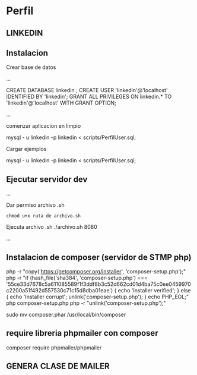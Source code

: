 # Perfil

## LINKEDIN

## Instalacion 

Crear base de datos

...

CREATE DATABASE linkedin ;
CREATE USER 'linkedin'@'localhost' IDENTIFIED BY 'linkedin';
GRANT ALL PRIVILEGES ON linkedin.* TO 'linkedin'@'localhost' WITH GRANT OPTION;

...

comenzar aplicacion en limpio

mysql - u linkedin -p linkedin < scripts/PerfilUser.sql;

Cargar ejemplos

mysql - u linkedin -p linkedin < scripts/PerfilUser.sql;


## Ejecutar servidor dev

...

Dar permiso archivo .sh

    chmod u+x ruta de archivo.sh

Ejecuta archivo .sh
    ./archivo.sh 8080

...


## Instalacion de composer (servidor de STMP php)

php -r "copy('https://getcomposer.org/installer', 'composer-setup.php');"
php -r "if (hash_file('sha384', 'composer-setup.php') === '55ce33d7678c5a611085589f1f3ddf8b3c52d662cd01d4ba75c0ee0459970c2200a51f492d557530c71c15d8dba01eae') { echo 'Installer verified'; } else { echo 'Installer corrupt'; unlink('composer-setup.php'); } echo PHP_EOL;"
php composer-setup.php
php -r "unlink('composer-setup.php');"

sudo mv composer.phar /usr/local/bin/composer


## require libreria phpmailer con composer
composer require phpmailer/phpmailer


## GENERA CLASE DE MAILER
